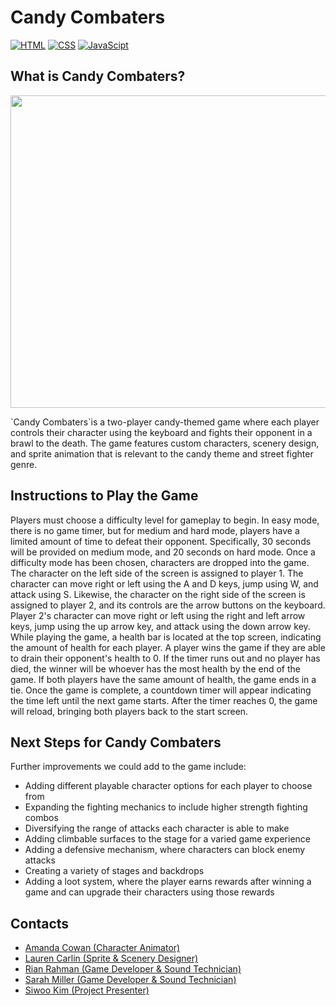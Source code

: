 # Candy Combaters
[![HTML](https://img.shields.io/badge/HTML-E34F26?style=for-the-badge&logo=HTML5&logoColor=white)]()
[![CSS](https://img.shields.io/badge/CSS-1572B6?style=for-the-badge&logo=CSS3&logoColor=white)]()
[![JavaScipt](https://img.shields.io/badge/JavaScript-F7DF1E?style=for-the-badge&logo=javascript&logoColor=white)]()

## What is Candy Combaters?
<p align="center">
  <img src="./img/candy-combaters.gif" width="1000" height="500">
</p>
`Candy Combaters`is a two-player candy-themed game where each player controls their character using the keyboard and fights their opponent in a brawl to the death. The game features custom characters, scenery design, and sprite animation that is relevant to the candy theme and street fighter genre.

## Instructions to Play the Game
Players must choose a difficulty level for gameplay to begin. In easy mode, there is no game timer, but for medium and hard mode, players have a limited amount of time to defeat their opponent. Specifically, 30 seconds will be provided on medium mode, and 20 seconds on hard mode. Once a difficulty mode has been chosen, characters are dropped into the game. The character on the left side of the screen is assigned to player 1. The character can move right or left using the A and D keys, jump using W, and attack using S. Likewise, the character on the right side of the screen is assigned to player 2, and its controls are the arrow buttons on the keyboard. Player 2's character can move right or left using the right and left arrow keys, jump using the up arrow key, and attack using the down arrow key. While playing the game, a health bar is located at the top screen, indicating the amount of health for each player. A player wins the game if they are able to drain their opponent's health to 0. If the timer runs out and no player has died, the winner will be whoever has the most health by the end of the game. If both players have the same amount of health, the game ends in a tie. Once the game is complete, a countdown timer will appear indicating the time left until the next game starts. After the timer reaches 0, the game will reload, bringing both players back to the start screen.

## Next Steps for Candy Combaters

Further improvements we could add to the game include:

- Adding different playable character options for each player to choose from
- Expanding the fighting mechanics to include higher strength fighting combos
- Diversifying the range of attacks each character is able to make
- Adding climbable surfaces to the stage for a varied game experience
- Adding a defensive mechanism, where characters can block enemy attacks
- Creating a variety of stages and backdrops
- Adding a loot system, where the player earns rewards after winning a game and can upgrade their characters using those rewards

## Contacts
- [Amanda Cowan (Character Animator)](https://github.com/amandac231)
- [Lauren Carlin (Sprite & Scenery Designer)](https://github.com/laurenc8121)
- [Rian Rahman (Game Developer & Sound Technician)](https://github.com/laurenc8121)
- [Sarah Miller (Game Developer & Sound Technician)](https://github.com/hmillersarah)
- [Siwoo Kim (Project Presenter)](https://github.com/chouxkim)
